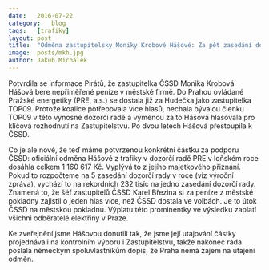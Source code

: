 ```yaml
---
date:	2016-07-22
category:	blog
tags:	[trafiky]
layout:	post
title:	"Odměna zastupitelsky Moniky Krobové Hášové: Za pět zasedání dozorčí rady 1,1 milionu" 
image:	posts/mkh.jpg
author:	Jakub Michálek
---
```


Potvrdila se informace Pirátů, že zastupitelka ČSSD Monika Krobová Hášová bere nepřiměřené peníze v městské firmě. Do Prahou ovládané Pražské energetiky (PRE, a.s.) se dostala již za Hudečka jako zastupitelka TOP09. Protože koalice potřebovala více hlasů, nechala bývalou členku TOP09 v této výnosné dozorčí radě a výměnou za to Hášová hlasovala pro klíčová rozhodnutí na Zastupitelstvu. Po dvou letech Hášová přestoupila k ČSSD. 

Co je ale nové, že teď máme potvrzenou konkrétní částku za podporu ČSSD: oficiální odměna Hášové z trafiky v dozorčí radě PRE v loňském roce dosáhla celkem 1 160 617 Kč. Vyplývá to z jejího majetkového přiznání. Pokud to rozpočteme na 5 zasedání dozorčí rady v roce (viz výroční zpráva), vychází to na rekordních 232 tisíc na jedno zasedání dozorčí rady. Znamená to, že šéf zastupitelů ČSSD Karel Březina si za peníze z městské pokladny zajistil o jeden hlas více, než ČSSD dostala ve volbách. Je to útok ČSSD na městskou pokladnu. Výplatu této prominentky ve výsledku zaplatí všichni odběratelé elektřiny v Praze. 

Ke zveřejnění jsme Hášovou donutili tak, že jsme její utajování částky projednávali na kontrolním výboru i Zastupitelstvu, takže nakonec rada poslala německým spoluvlastníkům dopis, že Praha nemá zájem na utajení odměn.

